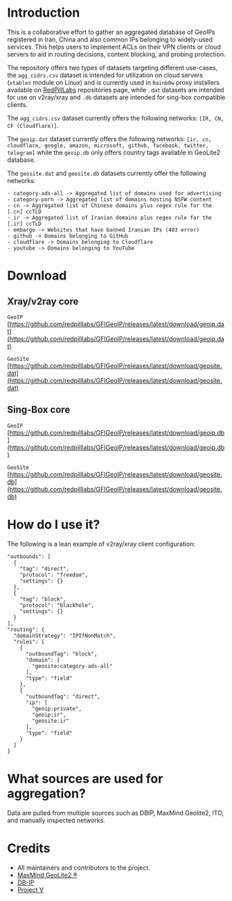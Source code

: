 # Introduction

This is a collaborative effort to gather an aggregated database of GeoIPs registered in Iran, China and also common IPs belonging to widely-used services. This helps users to implement ACLs on their VPN clients or cloud servers to aid in routing decisions, content blocking, and probing protection.

The repository offers two types of datasets targeting different use-cases, the `agg_cidrs.csv` dataset is intended for utilization on cloud servers (`xtables` module on Linux) and is currently used in `Rainb0w` proxy installers available on [RedPillLabs](https://github.com/redpilllabs) repositories page, while `.dat` datasets are intended for use on v2ray/xray and `.db` datasets are intended for sing-box compatible clients.

The `agg_cidrs.csv` dataset currently offers the following networks: `[IR, CN, CF (Cloudflare)]`.

The `geoip.dat` dataset currently offers the following networks: `[ir, cn, cloudflare, google, amazon, microsoft, github, facebook, twitter, telegram]` while the `geoip.db` only offers country tags available in GeoLite2 database.

The `geosite.dat` and `geosite.db` datasets currently offer the following networks:

```
- category-ads-all -> Aggregated list of domains used for advertising
- category-porn -> Aggregated list of domains hosting NSFW content
- cn -> Aggregated list of Chinese domains plus regex rule for the [.cn] ccTLD
- ir -> Aggregated list of Iranian domains plus regex rule for the [.ir] ccTLD
- embargo -> Websites that have banned Iranian IPs (403 error)
- github -> Domains belonging to GitHub
- cloudflare -> Domains belonging to Cloudflare
- youtube -> Domains belonging to YouTube
```

# Download

## Xray/v2ray core

`GeoIP` [https://github.com/redpilllabs/GFIGeoIP/releases/latest/download/geoip.dat](https://github.com/redpilllabs/GFIGeoIP/releases/latest/download/geoip.dat)

`GeoSite` [https://github.com/redpilllabs/GFIGeoIP/releases/latest/download/geosite.dat](https://github.com/redpilllabs/GFIGeoIP/releases/latest/download/geosite.dat)

## Sing-Box core

`GeoIP` [https://github.com/redpilllabs/GFIGeoIP/releases/latest/download/geoip.db](https://github.com/redpilllabs/GFIGeoIP/releases/latest/download/geoip.db)

`GeoSite` [https://github.com/redpilllabs/GFIGeoIP/releases/latest/download/geosite.db](https://github.com/redpilllabs/GFIGeoIP/releases/latest/download/geosite.db)

# How do I use it?

The following is a lean example of v2ray/xray client configuration:

```
"outbounds": [
  {
    "tag": "direct",
    "protocol": "freedom",
    "settings": {}
  },
  {
    "tag": "block",
    "protocol": "blackhole",
    "settings": {}
  }
],
"routing": {
  "domainStrategy": "IPIfNonMatch",
  "rules": [
    {
      "outboundTag": "block",
      "domain": [
        "geosite:category-ads-all"
      ],
      "type": "field"
    },
    {
      "outboundTag": "direct",
      "ip": [
        "geoip:private",
        "geoip:ir",
        "geosite:ir"
      ],
      "type": "field"
    }
  ]
}
```

# What sources are used for aggregation?

Data are pulled from multiple sources such as DBIP, MaxMind Geolite2, ITO, and manually inspected networks.

# Credits

- All maintainers and contributors to the project.
- [MaxMind GeoLite2 ®](https://maxmind.com)
- [DB-IP](https://db-ip.com)
- [Project V](https://github.com/v2fly)
